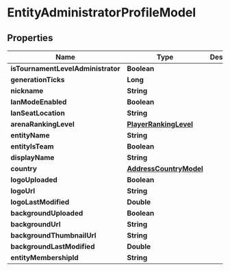 
# EntityAdministratorProfileModel

## Properties
Name | Type | Description | Notes
------------ | ------------- | ------------- | -------------
**isTournamentLevelAdministrator** | **Boolean** |  |  [optional]
**generationTicks** | **Long** |  |  [optional]
**nickname** | **String** |  |  [optional]
**lanModeEnabled** | **Boolean** |  |  [optional]
**lanSeatLocation** | **String** |  |  [optional]
**arenaRankingLevel** | [**PlayerRankingLevel**](PlayerRankingLevel.md) |  |  [optional]
**entityName** | **String** |  |  [optional]
**entityIsTeam** | **Boolean** |  |  [optional]
**displayName** | **String** |  |  [optional]
**country** | [**AddressCountryModel**](AddressCountryModel.md) |  |  [optional]
**logoUploaded** | **Boolean** |  |  [optional]
**logoUrl** | **String** |  |  [optional]
**logoLastModified** | **Double** |  |  [optional]
**backgroundUploaded** | **Boolean** |  |  [optional]
**backgroundUrl** | **String** |  |  [optional]
**backgroundThumbnailUrl** | **String** |  |  [optional]
**backgroundLastModified** | **Double** |  |  [optional]
**entityMembershipId** | **String** |  |  [optional]



